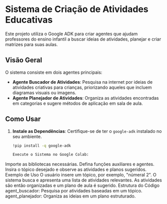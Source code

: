 # Sistema de Criação de Atividades Educativas

Este projeto utiliza o Google ADK para criar agentes que ajudam professores do ensino infantil a buscar ideias de atividades, planejar e criar matrizes para suas aulas.

## Visão Geral

O sistema consiste em dois agentes principais:

- **Agente Buscador de Atividades**: Pesquisa na internet por ideias de atividades criativas para crianças, priorizando aqueles que incluem diagramas visuais ou imagens.
- **Agente Planejador de Atividades**: Organiza as atividades encontradas em categorias e sugere métodos de aplicação em sala de aula.

## Como Usar

1. **Instale as Dependências**: Certifique-se de ter o `google-adk` instalado no seu ambiente.

   ```bash
   !pip install -q google-adk

   Execute o Sistema no Google Colab:

Importe as bibliotecas necessárias.
Defina funções auxiliares e agentes.
Insira o tópico desejado e observe as atividades e planos sugeridos.
Exemplo de Uso
O usuário insere um tópico, por exemplo, "númeral 2".
O sistema busca e apresenta uma lista de atividades relevantes.
As atividades são então organizadas e um plano de aula é sugerido.
Estrutura do Código
agent_buscador: Pesquisa por atividades baseadas em um tópico.
agent_planejador: Organiza as ideias em um plano estruturado.
